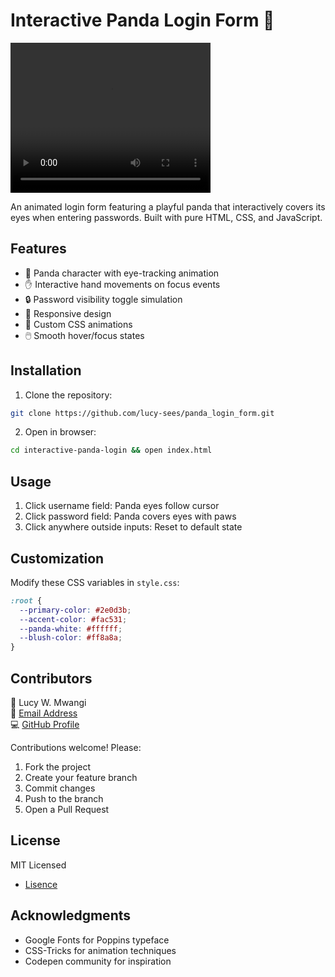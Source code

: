 # Interactive Panda Login Form 🐼

<video width="320" height="240" controls>
  <source src="./Panda_Login_Form.mp4" type="video/mp4">
  Your browser does not support the video tag.
</video>

An animated login form featuring a playful panda that interactively covers its eyes when entering passwords. Built with pure HTML, CSS, and JavaScript.

## Features

- 🐼 Panda character with eye-tracking animation
- ✋ Interactive hand movements on focus events
- 🔒 Password visibility toggle simulation
- 📱 Responsive design
- 🎨 Custom CSS animations
- 🖱️ Smooth hover/focus states

## Installation

1. Clone the repository:
```bash
git clone https://github.com/lucy-sees/panda_login_form.git
```

2. Open in browser:
```bash
cd interactive-panda-login && open index.html
```

## Usage

1. Click username field: Panda eyes follow cursor
2. Click password field: Panda covers eyes with paws
3. Click anywhere outside inputs: Reset to default state

## Customization

Modify these CSS variables in `style.css`:
```css
:root {
  --primary-color: #2e0d3b;
  --accent-color: #fac531;
  --panda-white: #ffffff;
  --blush-color: #ff8a8a;
}
```

## Contributors

👤 Lucy W. Mwangi<br>
📧 [Email Address](mailto:yourh.urudevs@gmail.com)<br>
💻 [GitHub Profile](https://github.com/lucy-sees)

Contributions welcome! Please:
1. Fork the project
2. Create your feature branch
3. Commit changes
4. Push to the branch
5. Open a Pull Request

## License

MIT Licensed
- [Lisence](https://github.com/lucy-sees/panda_login_form/blob/972d728530f9e33a539c0a655ae9f065f6db8f3c/LICENSE)

## Acknowledgments

- Google Fonts for Poppins typeface
- CSS-Tricks for animation techniques
- Codepen community for inspiration